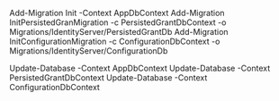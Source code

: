 Add-Migration Init -Context AppDbContext
Add-Migration InitPersistedGranMigration -c PersistedGrantDbContext -o Migrations/IdentityServer/PersistedGrantDb
Add-Migration InitConfigurationMigration -c ConfigurationDbContext  -o Migrations/IdentityServer/ConfigurationDb

Update-Database -Context AppDbContext
Update-Database -Context PersistedGrantDbContext
Update-Database -Context ConfigurationDbContext
